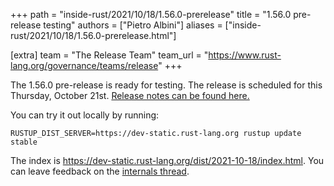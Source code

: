 +++
path = "inside-rust/2021/10/18/1.56.0-prerelease"
title = "1.56.0 pre-release testing"
authors = ["Pietro Albini"]
aliases = ["inside-rust/2021/10/18/1.56.0-prerelease.html"]

[extra]
team = "The Release Team"
team_url = "https://www.rust-lang.org/governance/teams/release"
+++

The 1.56.0 pre-release is ready for testing. The release is scheduled for this
Thursday, October 21st. [Release notes can be found here.][relnotes]

You can try it out locally by running:

```
RUSTUP_DIST_SERVER=https://dev-static.rust-lang.org rustup update stable
```

The index is <https://dev-static.rust-lang.org/dist/2021-10-18/index.html>. You
can leave feedback on the [internals thread][internals].

[relnotes]: https://github.com/rust-lang/rust/blob/master/RELEASES.md#version-1560-2021-10-21
[internals]: https://internals.rust-lang.org/t/rust-1-56-0-pre-release-testing/15459
